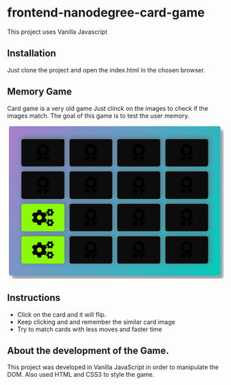 # frontend-nanodegree-card-game

This project uses Vanilla Javascript 

## Installation
Just clone the project and open the index.html in the chosen browser.

## Memory Game
Card game is a very old game Just clinck on the images to check if the images match. The goal of this game is to test the user memory.

![snippet](img/screenshopt-game.PNG)

## Instructions

* Click on the card and it will flip.
* Keep clicking and and remember the similar card image
* Try to match cards with less moves and faster time

## About the development of the Game.

This project was developed in Vanilla JavaScript in order to manipulate the DOM.
Also used HTML and CSS3 to style the game.
